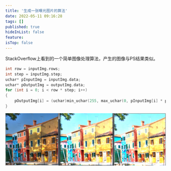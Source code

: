 ```yaml
---
title: '生成一张曝光图片的算法'
date: 2022-05-11 09:16:28
tags: []
published: true
hideInList: false
feature: 
isTop: false
---
```

StackOverflow上看到的一个简单图像处理算法，产生的图像与PS结果类似。

```c++
int row = inputImg.rows;
int step = inputImg.step;
uchar* pInputImg = inputImg.data;
uchar* pOutputImg = outputImg.data;
for (int i = 0; i < row * step; i++)
{
	pOutputImg[i] = (uchar)min_uchar(255, max_uchar(0, pInputImg[i] * pow(2, strength)));
}
```
![](../images/1652231896406.png)